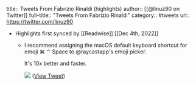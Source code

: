 title:: Tweets From Fabrizio Rinaldi (highlights)
author:: [[@linuz90 on Twitter]]
full-title:: "Tweets From Fabrizio Rinaldi"
category:: #tweets
url:: https://twitter.com/linuz90

- Highlights first synced by [[Readwise]] [[Dec 4th, 2022]]
	- I recommend assigning the macOS default keyboard shortcut for emoji ⌘ ⌃ Space to @raycastapp's emoji picker.
	  
	  It's 10x better and faster. 
	  
	  ![](https://pbs.twimg.com/media/FiFS2qUUcAEEHxo.jpg) ([View Tweet](https://twitter.com/linuz90/status/1594646848240635905))